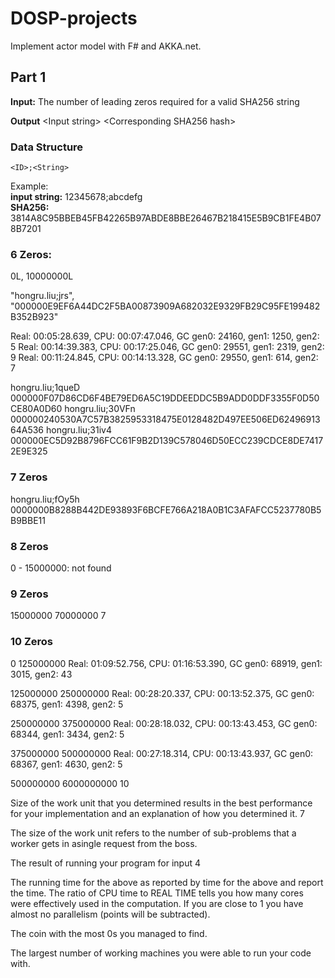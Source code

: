 # DOSP-projects
Implement actor model with F# and AKKA.net.

## Part 1

**Input:** The number of leading zeros required for a valid SHA256 string

**Output** \<Input string>  \<Corresponding SHA256 hash>

### Data Structure
`<ID>;<String>`

Example: </br>
  **input string:** 12345678;abcdefg </br>
  **SHA256:** 3814A8C95BBEB45FB42265B97ABDE8BBE26467B218415E5B9CB1FE4B078B7201


### 6 Zeros:
0L, 10000000L

"hongru.liu;jrs",
  "000000E9EF6A44DC2F5BA00873909A682032E9329FB29C95FE199482B352B923"

Real: 00:05:28.639, CPU: 00:07:47.046, GC gen0: 24160, gen1: 1250, gen2: 5
Real: 00:14:39.383, CPU: 00:17:25.046, GC gen0: 29551, gen1: 2319, gen2: 9
Real: 00:11:24.845, CPU: 00:14:13.328, GC gen0: 29550, gen1: 614, gen2: 7

hongru.liu;1queD        000000F07D86CD6F4BE79ED6A5C19DDEEDDC5B9ADD0DDF3355F0D50CE80A0D60
hongru.liu;30VFn        000000240530A7C57B3825953318475E0128482D497EE506ED6249691364A536
hongru.liu;31iv4        000000EC5D92B8796FCC61F9B2D139C578046D50ECC239CDCE8DE74172E9E325

### 7 Zeros

hongru.liu;fOy5h        0000000B8288B442DE93893F6BCFE766A218A0B1C3AFAFCC5237780B5B9BBE11
### 8 Zeros
0 - 15000000: not found


### 9 Zeros

15000000 70000000 7

### 10 Zeros
0 125000000
Real: 01:09:52.756, CPU: 01:16:53.390, GC gen0: 68919, gen1: 3015, gen2: 43

125000000 250000000
Real: 00:28:20.337, CPU: 00:13:52.375, GC gen0: 68375, gen1: 4398, gen2: 5

250000000 375000000
Real: 00:28:18.032, CPU: 00:13:43.453, GC gen0: 68344, gen1: 3434, gen2: 5

375000000 500000000
Real: 00:27:18.314, CPU: 00:13:43.937, GC gen0: 68367, gen1: 4630, gen2: 5

500000000 6000000000 10


Size of the work unit that you determined results in the best performance for your implementation and an explanation of how you determined it.
7

The size of the work unit refers to the number of sub-problems that a worker gets in asingle request from the boss.


The result of running your program for input 4

The running time for the above as reported by time for the above and report the time.  The ratio of CPU time to REAL TIME tells you how many cores were effectively used in the computation.  If you are close to 1 you have almost no parallelism (points will be subtracted).


The coin with the most 0s you managed to find.


The largest number of working machines you were able to run your code with.